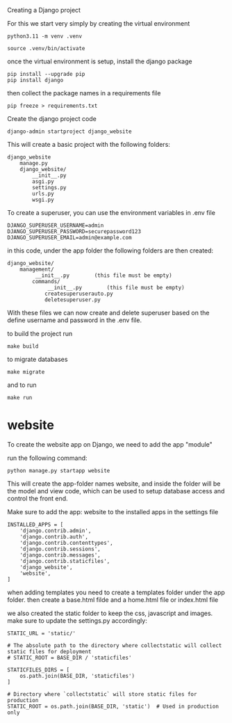 Creating a Django project

For this we start very simply by creating the virtual environment

```shell
python3.11 -m venv .venv

source .venv/bin/activate
```

once the virtual environment is setup, install the django package

```shell
pip install --upgrade pip
pip install django
```

then collect the package names in a requirements file

```shell
pip freeze > requirements.txt
```

Create the django project code

```shell
django-admin startproject django_website
```

This will create a basic project with the following folders:

```
django_website
    manage.py
    django_website/
        __init__.py
        asgi.py
        settings.py
        urls.py
        wsgi.py
```

To create a superuser, you can use the environment variables in .env file

```
DJANGO_SUPERUSER_USERNAME=admin
DJANGO_SUPERUSER_PASSWORD=securepassword123
DJANGO_SUPERUSER_EMAIL=admin@example.com
```

in this code, under the app folder the following folders are then created:

```
django_website/
    management/
         __init__.py        (this file must be empty)
        commands/
             __init__.py        (this file must be empty)
            createsuperuserauto.py
            deletesuperuser.py

```

With these files we can now create and delete superuser based on the define username and password in the .env file.

to build the project run

```
make build
```

to migrate databases

```
make migrate
```

and to run

```
make run
```

# website
To create the website app on Django, we need to add the app "module"

run the following command:

```shell
python manage.py startapp website
```

This will create the app-folder names website, and inside the folder will be the model and view code, which can be used to setup database access and control the front end.

Make sure to add the app: website to the installed apps in the settings file

```
INSTALLED_APPS = [
    'django.contrib.admin',
    'django.contrib.auth',
    'django.contrib.contenttypes',
    'django.contrib.sessions',
    'django.contrib.messages',
    'django.contrib.staticfiles',
    'django_website',
    'website',
]
```

when adding templates you need to create a templates folder under the app folder.
then create a base.html filde and a home.html file or index.html file

we also created the static folder to keep the css, javascript and images.
make sure to update the settings.py accordingly:

```
STATIC_URL = 'static/'

# The absolute path to the directory where collectstatic will collect static files for deployment
# STATIC_ROOT = BASE_DIR / 'staticfiles'

STATICFILES_DIRS = [
    os.path.join(BASE_DIR, 'staticfiles')
]

# Directory where `collectstatic` will store static files for production
STATIC_ROOT = os.path.join(BASE_DIR, 'static')  # Used in production only
```

